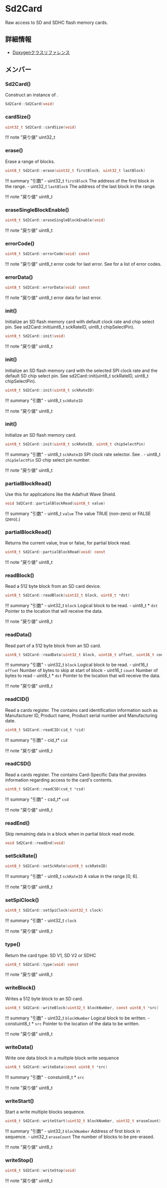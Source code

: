 # Sd2Card

Raw access to SD and SDHC flash memory cards. 

## 詳細情報

- [Doxygenクラスリファレンス](https://lang-ship.com/reference/Arduino/1.8.9/class_sd2_card.html)

## メンバー

### Sd2Card()


Construct an instance of . 
```c
Sd2Card::Sd2Card(void)
```



### cardSize()




```c
uint32_t Sd2Card::cardSize(void)
```

!!! note "戻り値"
	uint32_t



### erase()


Erase a range of blocks.
```c
uint8_t Sd2Card::erase(uint32_t firstBlock, uint32_t lastBlock)
```

!!! summary "引数"
	- uint32_t `firstBlock` The address of the first block in the range. 
	- uint32_t `lastBlock` The address of the last block in the range.

!!! note "戻り値"
	uint8_t



### eraseSingleBlockEnable()




```c
uint8_t Sd2Card::eraseSingleBlockEnable(void)
```

!!! note "戻り値"
	uint8_t



### errorCode()




```c
uint8_t Sd2Card::errorCode(void) const
```

!!! note "戻り値"
	uint8_t error code for last error. See  for a list of error codes. 



### errorData()




```c
uint8_t Sd2Card::errorData(void) const
```

!!! note "戻り値"
	uint8_t error data for last error. 



### init()


Initialize an SD flash memory card with default clock rate and chip select pin. See sd2Card::init(uint8_t sckRateID, uint8_t chipSelectPin). 
```c
uint8_t Sd2Card::init(void)
```

!!! note "戻り値"
	uint8_t



### init()


Initialize an SD flash memory card with the selected SPI clock rate and the default SD chip select pin. See sd2Card::init(uint8_t sckRateID, uint8_t chipSelectPin). 
```c
uint8_t Sd2Card::init(uint8_t sckRateID)
```

!!! summary "引数"
	- uint8_t `sckRateID` 

!!! note "戻り値"
	uint8_t



### init()


Initialize an SD flash memory card.
```c
uint8_t Sd2Card::init(uint8_t sckRateID, uint8_t chipSelectPin)
```

!!! summary "引数"
	- uint8_t `sckRateID` SPI clock rate selector. See . 
	- uint8_t `chipSelectPin` SD chip select pin number.

!!! note "戻り値"
	uint8_t



### partialBlockRead()


Use this for applications like the Adafruit Wave Shield.
```c
void Sd2Card::partialBlockRead(uint8_t value)
```

!!! summary "引数"
	- uint8_t `value` The value TRUE (non-zero) or FALSE (zero).) 



### partialBlockRead()


Returns the current value, true or false, for partial block read. 
```c
uint8_t Sd2Card::partialBlockRead(void) const
```

!!! note "戻り値"
	uint8_t



### readBlock()


Read a 512 byte block from an SD card device.
```c
uint8_t Sd2Card::readBlock(uint32_t block, uint8_t *dst)
```

!!! summary "引数"
	- uint32_t `block` Logical block to be read. 
	- uint8_t * `dst` Pointer to the location that will receive the data.

!!! note "戻り値"
	uint8_t



### readData()


Read part of a 512 byte block from an SD card.
```c
uint8_t Sd2Card::readData(uint32_t block, uint16_t offset, uint16_t count, uint8_t *dst)
```

!!! summary "引数"
	- uint32_t `block` Logical block to be read. 
	- uint16_t `offset` Number of bytes to skip at start of block 
	- uint16_t `count` Number of bytes to read 
	- uint8_t * `dst` Pointer to the location that will receive the data. 

!!! note "戻り値"
	uint8_t



### readCID()


Read a cards  register. The  contains card identification information such as Manufacturer ID, Product name, Product serial number and Manufacturing date. 
```c
uint8_t Sd2Card::readCID(cid_t *cid)
```

!!! summary "引数"
	- cid_t* `cid` 

!!! note "戻り値"
	uint8_t



### readCSD()


Read a cards  register. The  contains Card-Specific Data that provides information regarding access to the card's contents. 
```c
uint8_t Sd2Card::readCSD(csd_t *csd)
```

!!! summary "引数"
	- csd_t* `csd` 

!!! note "戻り値"
	uint8_t



### readEnd()


Skip remaining data in a block when in partial block read mode. 
```c
void Sd2Card::readEnd(void)
```



### setSckRate()




```c
uint8_t Sd2Card::setSckRate(uint8_t sckRateID)
```

!!! summary "引数"
	- uint8_t `sckRateID` A value in the range [0, 6].

!!! note "戻り値"
	uint8_t



### setSpiClock()



```c
uint8_t Sd2Card::setSpiClock(uint32_t clock)
```

!!! summary "引数"
	- uint32_t `clock` 

!!! note "戻り値"
	uint8_t



### type()


Return the card type: SD V1, SD V2 or SDHC 
```c
uint8_t Sd2Card::type(void) const
```

!!! note "戻り値"
	uint8_t



### writeBlock()


Writes a 512 byte block to an SD card.
```c
uint8_t Sd2Card::writeBlock(uint32_t blockNumber, const uint8_t *src)
```

!!! summary "引数"
	- uint32_t `blockNumber` Logical block to be written. 
	- constuint8_t * `src` Pointer to the location of the data to be written. 

!!! note "戻り値"
	uint8_t



### writeData()


Write one data block in a multiple block write sequence 
```c
uint8_t Sd2Card::writeData(const uint8_t *src)
```

!!! summary "引数"
	- constuint8_t * `src` 

!!! note "戻り値"
	uint8_t



### writeStart()


Start a write multiple blocks sequence.
```c
uint8_t Sd2Card::writeStart(uint32_t blockNumber, uint32_t eraseCount)
```

!!! summary "引数"
	- uint32_t `blockNumber` Address of first block in sequence. 
	- uint32_t `eraseCount` The number of blocks to be pre-erased.

!!! note "戻り値"
	uint8_t



### writeStop()




```c
uint8_t Sd2Card::writeStop(void)
```

!!! note "戻り値"
	uint8_t



